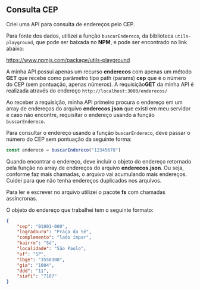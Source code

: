 
## Consulta CEP

Criei uma API para consulta de endereços pelo CEP.

Para fonte dos dados, utilizei a função `buscarEndereco`, da biblioteca `utils-playground`, que pode ser baixada no **NPM**, e pode ser encontrado no link abaixo:

https://www.npmjs.com/package/utils-playground

A minha API possui apenas um recurso **enderecos** com apenas um método **GET** que recebe como parâmetro tipo path (params) **cep** que é o número do CEP (sem pontuação, apenas números).
A requisição**GET** da minha API é realizada através do endereço `http://localhost:3000/enderecos/`

Ao receber a requisição, minha API primeiro procura o endereço em um array de endereços do arquivo **enderecos.json** que existi em meu servidor e caso não encontre, requisitar o endereço usando a função `buscarEndereco`.

Para consultar o endereço usando a função `buscarEndereco`, deve passar o número do CEP sem pontuação da seguinte forma:

```javascript
const endereco = buscarEndereco("12345678")
```

Quando encontrar o endereço, deve incluir o objeto do endereço retornado pela função no array de endereços do arquivo **enderecos.json**. Ou seja, conforme faz mais chamadas, o arquivo vai acumulando mais endereços. Cuidei para que não tenha endereços duplicados nos arquivos.

Para ler e escrever no arquivo utilizei o pacote **fs** com chamadas assíncronas.

O objeto do endereço que trabalhei tem o seguinte formato:

```json
{
    "cep": "01001-000",
    "logradouro": "Praça da Sé",
    "complemento": "lado ímpar",
    "bairro": "Sé",
    "localidade": "São Paulo",
    "uf": "SP",
    "ibge": "3550308",
    "gia": "1004",
    "ddd": "11",
    "siafi": "7107"
}
```
